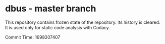 # dbus - master branch

This repository contains frozen state of the repository.
Its history is cleared. It is used only for static code
analysis with Codacy.

Commit Time: 1698307407
